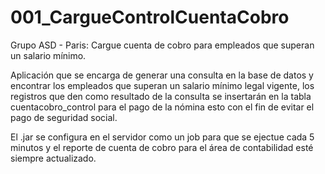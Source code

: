 # 001_CargueControlCuentaCobro
Grupo ASD - Paris: Cargue cuenta de cobro para empleados que superan un salario mínimo.

Aplicación que se encarga de generar una consulta en la base de datos y encontrar los empleados que superan un salario mínimo legal vigente, los registros que den como resultado de la consulta se insertarán en la tabla cuentacobro_control para el pago de la nómina esto con el fin de evitar el pago de seguridad social.

El .jar se configura en el servidor como un job para que se ejectue cada 5 minutos y el reporte de cuenta de cobro para el área de contabilidad esté siempre actualizado.

